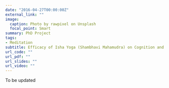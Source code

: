 ```yaml
---
date: "2016-04-27T00:00:00Z"
external_link: ""
image:
  caption: Photo by rawpixel on Unsplash
  focal_point: Smart
summary: PhD Project
tags:
- Meditation
subtitle: Efficacy of Isha Yoga (Shambhavi Mahamudra) on Cognition and Well-being - A Neuropsychophysiological and Imaging study
url_code: ""
url_pdf: ""
url_slides: ""
url_video: ""
---
```


To be updated
